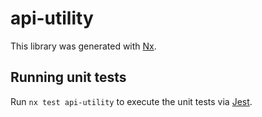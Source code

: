 # api-utility

This library was generated with [Nx](https://nx.dev).

## Running unit tests

Run `nx test api-utility` to execute the unit tests via [Jest](https://jestjs.io).

